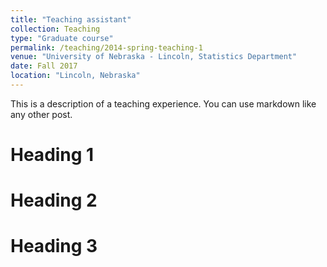 ```yaml
---
title: "Teaching assistant"
collection: Teaching
type: "Graduate course"
permalink: /teaching/2014-spring-teaching-1
venue: "University of Nebraska - Lincoln, Statistics Department"
date: Fall 2017
location: "Lincoln, Nebraska"
---
```


This is a description of a teaching experience. You can use markdown like any other post.

Heading 1
======

Heading 2
======

Heading 3
======
